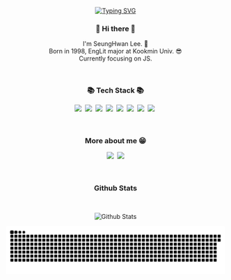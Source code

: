 
<div align="center">

[![Typing SVG](https://readme-typing-svg.herokuapp.com?font=Righteous&color=7BF780&size=70&center=true&vCenter=true&width=900&height=100&lines=Hi+%F0%9F%91%8B+My+name+is+Jason)](https://git.io/typing-svg)
  
</div>

<h3 align="center"> 👋 Hi there 👋 </h3>
<p align="center">
I'm SeungHwan Lee. 🌱 <br>
Born in 1998, EngLit major at Kookmin Univ. 😎 <br>
Currently focusing on JS.<br>
</p>
<div align="center">
</div>
<br/>

<h3 align="center">📚 Tech Stack 📚</h3>

<p align="center">
    <img src="https://img.shields.io/badge/Python-3766AB?style=flat-square&logo=Python&logoColor=white"/>&nbsp 
    <img src="https://img.shields.io/badge/CSS-1572B6?style=flat-square&logo=css3&logoColor=white"/>&nbsp 
    <img src="https://img.shields.io/badge/HTML-E34F26?style=flat-square&logo=HTML5&logoColor=white"/>&nbsp 
    <img src="https://img.shields.io/badge/Django-092E20?style=flat-square&logo=Django&logoColor=white"/>&nbsp 
    <img src="https://img.shields.io/badge/Javascript-ffb13b?style=flat-square&logo=javascript&logoColor=white"/>&nbsp 
    <img src="https://img.shields.io/badge/-Bootstrap-563D7C?style=flat-square&logo=bootstrap"/>&nbsp
    <img src="https://img.shields.io/badge/-GitHub-181717?style=flat-square&logo=github"/>&nbsp
    <img src="https://img.shields.io/badge/-ReactJs-61DAFB?logo=react&logoColor=white&style=flat"/>&nbsp
  </p>
 
<br/>  

<h3 align="center">More about me  😁</h3>

<p align="center">
  <a href="https://velog.io/@sh981013s"><img src="https://img.shields.io/badge/%20Blog-11B48A?style=flat-square&logo=Vimeo&logoColor=white&link=https://velog.io/@sh981013s"/></a>&nbsp
  <a href="mailto:sh981013s@gmail.com"><img src="https://img.shields.io/badge/Gmail-d14836?style=flat-square&logo=Gmail&logoColor=white&link=mailto:sh981013s@gmail.com"/></a>
 </p>
 
<br/>

<h3 align="center">Github Stats </h3> <br/>
<div align="center">

![Github Stats](https://github-readme-stats.vercel.app/api?username=sh981013s&show_icons=true&theme=dark)
  
</div>

<div align="center">


![Snake_SVG](https://github.com/sh981013s/sh981013s/blob/output/github-contribution-grid-snake.svg)

</div>

